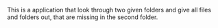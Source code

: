 This is a application that look through two given folders and give all files and folders out, that are missing in the second folder. 
